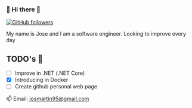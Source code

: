 ### 👋 Hi there 👋
[![GitHub followers](https://img.shields.io/github/followers/jrio95.svg?style=social&label=Follow&maxAge=2592000)](https://github.com/jrio95?tab=followers)

My name is Jose and I am a software engineer. Looking to improve every day

## TODO's 🌱
- [ ] Improve in .NET (.NET Core)
- [X] Introducing in Docker
- [ ] Create github personal web page

📫 Email: josmartin95@gmail.com
<!--
**jrio95/jrio95** is a ✨ _special_ ✨ repository because its `README.md` (this file) appears on your GitHub profile.

Here are some ideas to get you started:

- 🔭 I’m currently working on ...
- 🌱 I’m currently learning ...
- 👯 I’m looking to collaborate on ...
- 🤔 I’m looking for help with ...
- 💬 Ask me about ...
- 📫 How to reach me: ...
- 😄 Pronouns: ...
- ⚡ Fun fact: ...
-->
